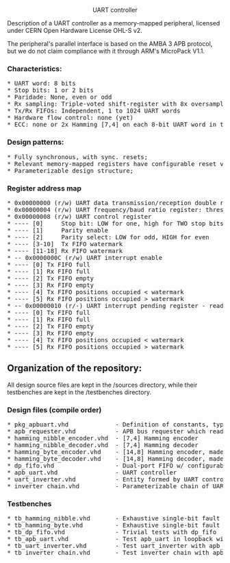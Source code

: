 <p align="center">UART controller</p>

Description of a UART controller as a memory-mapped peripheral, licensed under CERN Open Hardware License OHL-S v2.

The peripheral's parallel interface is based on the AMBA 3 APB protocol, but we do not claim compliance with it through ARM's MicroPack V1.1.

### Characteristics:
<pre>
* UART word: 8 bits
* Stop bits: 1 or 2 bits
* Paridade: None, even or odd
* Rx sampling: Triple-voted shift-register with 8x oversampling (w/ baud rate as reference)
* Tx/Rx FIFOs: Independent, 1 to 1024 UART words
* Hardware flow control: none (yet)
* ECC: none or 2x Hamming [7,4] on each 8-bit UART word in the FIFOs.
</pre>

### Design patterns:
<pre>
* Fully synchronous, with sync. resets;
* Relevant memory-mapped registers have configurable reset values;
* Parameterizable design structure;
</pre>

### Register address map
<pre>
* 0x00000000 (r/w) UART data transmission/reception double register (tx: write-onlye, rx: read-only)
* 0x00000004 (r/w) UART frequency/baud ratio register: threshold for clock counter (16 bits, configurable) - floor(clk_freq/baud_rate)
* 0x00000008 (r/w) UART control register
* ---- [0]     Stop bit: LOW for one, high for TWO stop bits
* ---- [1]     Parity enable
* ---- [2]     Parity select: LOW for odd, HIGH for even
* ---- [3-10]  Tx FIFO watermark
* ---- [11-18] Rx FIFO watermark
* -- 0x0000000C (r/w) UART interrupt enable
* ---- [0] Tx FIFO full
* ---- [1] Rx FIFO full
* ---- [2] Tx FIFO empty
* ---- [3] Rx FIFO empty
* ---- [4] Tx FIFO positions occupied < watermark
* ---- [5] Rx FIFO positions occupied > watermark
* -- 0x00000010 (r/-) UART interrupt pending register - read-only and driven by the conditions alone
* ---- [0] Tx FIFO full
* ---- [1] Rx FIFO full
* ---- [2] Tx FIFO empty
* ---- [3] Rx FIFO empty
* ---- [4] Tx FIFO positions occupied < watermark
* ---- [5] Rx FIFO positions occupied > watermark
</pre>

## Organization of the repository:
All design source files are kept in the /sources directory, while their testbenches are kept in the /testbenches directory.

### Design files (compile order)
<pre>
* pkg_apbuart.vhd             - Definition of constants, types and synthesis-time functions
* apb_requester.vhd           - APB bus requester which reads data from a number of peripherals, inverts and writes it back
* hamming_nibble_encoder.vhd  - [7,4] Hamming encoder
* hamming_nibble_decoder.vhd  - [7,4] Hamming decoder
* hamming_byte_encoder.vhd    - [14,8] Hamming encoder, made with 2 Hamming nibble encoders
* hamming_byte_decoder.vhd    - [14,8] Hamming decoder, made with 2 Hamming nibble decoders
* dp_fifo.vhd                 - Dual-port FIFO w/ configurable size and possible nibble-wise error correction
* apb_uart.vhd                - UART controller
* uart_inverter.vhd           - Entity formed by UART controller and APB requester, which inverts sends on tx_o the data from rx_i inverted
* inverter_chain.vhd          - Parameterizable chain of UART inverters
</pre>

### Testbenches
<pre>
* tb_hamming_nibble.vhd       - Exhaustive single-bit fault injection between hamming_nibble_encoder and hamming_nibble_decoder
* tb_hamming_byte.vhd         - Exhaustive single-bit fault injection between hamming_byte_encoder and hamming_byte_decoder
* tb_dp_fifo.vhd              - Trivial tests with dp_fifo
* tb_apb_uart.vhd             - Test apb_uart in loopback with bursts of APB writes and reads
* tb_uart_inverter.vhd        - Test uart_inverter with apb_uart as support
* tb_inverter_chain.vhd       - Test inverter_chain with apb_uart as support
</pre>
